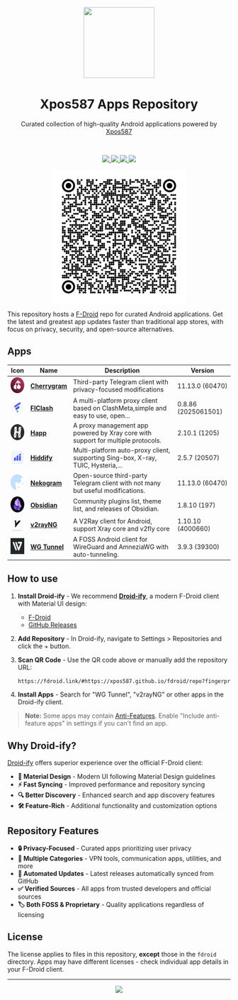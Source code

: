<p align="center">
  <a href="https://github.com/Xpos587/fdroid" target="_blank" rel="noopener noreferrer">
    <picture>
      <source media="(prefers-color-scheme: dark)" srcset="https://github.com/f-droid/fdroidclient/raw/master/app/src/main/res/drawable-xxxhdpi/ic_launcher.png">
      <img width="160" height="160" src="https://github.com/f-droid/fdroidclient/raw/master/app/src/main/res/drawable-xxxhdpi/ic_launcher.png">
    </picture>
  </a>
</p>

<h1 align="center">Xpos587 Apps Repository</h1>

<p align="center">
    Curated collection of high-quality Android applications powered by <a href="https://github.com/Xpos587">Xpos587</a>
</p>

<br/>
<p align="center">
    <a href="https://github.com/Xpos587/fdroid/actions">
        <img src="https://img.shields.io/github/actions/workflow/status/Xpos587/fdroid/fdroid.yml?style=flat-square" />
    </a>
    <a href="https://github.com/Xpos587/fdroid/blob/main/LICENSE">
        <img src="https://img.shields.io/github/license/Xpos587/fdroid?style=flat-square" />
    </a>
    <a href="https://t.me/xpos587" target="_blank">
        <img src="https://img.shields.io/badge/telegram-contact-blue?style=flat-square&logo=telegram" />
    </a>
    <a href="https://github.com/Xpos587/fdroid">
        <img src="https://img.shields.io/github/stars/Xpos587/fdroid?style=social" />
    </a>
</p>

<p align="center">
  <a href="https://xpos587.github.io/fdroid" target="_blank" rel="noopener noreferrer" >
    <img src=".github/qrcode.png?raw=true" alt="F-Droid repo QR code" width="300" height="300">
  </a>
</p>

This repository hosts a [F-Droid](https://f-droid.org/) repo for curated Android applications. Get the latest and greatest app updates faster than traditional app stores, with focus on privacy, security, and open-source alternatives.

## Apps

<!-- This table is auto-generated. Do not edit -->
| Icon | Name | Description | Version |
| --- | --- | --- | --- |
| <a href="https://github.com/arsLan4k1390/Cherrygram"><img src="fdroid/repo/uz.unnarsx.cherrygram/en-US/icon.png" alt="Cherrygram icon" width="36px" height="36px"></a> | [**Cherrygram**](https://github.com/arsLan4k1390/Cherrygram) | Third-party Telegram client with privacy-focused modifications | 11.13.0 (60470) |
| <a href="https://github.com/chen08209/FlClash"><img src="fdroid/repo/com.follow.clash/en-US/icon.png" alt="FlClash icon" width="36px" height="36px"></a> | [**FlClash**](https://github.com/chen08209/FlClash) | A multi-platform proxy client based on ClashMeta,simple and easy to use, open... | 0.8.86 (2025061501) |
| <a href="https://github.com/Happ-proxy/happ-android"><img src="fdroid/repo/su.happ.proxyutility/en-US/icon.png" alt="Happ icon" width="36px" height="36px"></a> | [**Happ**](https://github.com/Happ-proxy/happ-android) | A proxy management app powered by Xray core with support for multiple protocols. | 2.10.1 (1205) |
| <a href="https://github.com/hiddify/hiddify-app"><img src="fdroid/repo/app.hiddify.com/en-US/icon.png" alt="Hiddify icon" width="36px" height="36px"></a> | [**Hiddify**](https://github.com/hiddify/hiddify-app) | Multi-platform auto-proxy client, supporting Sing-box, X-ray, TUIC, Hysteria,... | 2.5.7 (20507) |
| <a href="https://github.com/Nekogram/Nekogram"><img src="fdroid/repo/tw.nekomimi.nekogram/en-US/icon.png" alt="Nekogram icon" width="36px" height="36px"></a> | [**Nekogram**](https://github.com/Nekogram/Nekogram) | Open-source third-party Telegram client with not many but useful modifications. | 11.13.0 (60470) |
| <a href="https://github.com/obsidianmd/obsidian-releases"><img src="fdroid/repo/md.obsidian/en-US/icon.png" alt="Obsidian icon" width="36px" height="36px"></a> | [**Obsidian**](https://github.com/obsidianmd/obsidian-releases) | Community plugins list, theme list, and releases of Obsidian. | 1.8.10 (197) |
| <a href="https://github.com/2dust/v2rayNG"><img src="fdroid/repo/com.v2ray.ang/en-US/icon.png" alt="v2rayNG icon" width="36px" height="36px"></a> | [**v2rayNG**](https://github.com/2dust/v2rayNG) | A V2Ray client for Android, support Xray core and v2fly core | 1.10.10 (4000660) |
| <a href="https://github.com/wgtunnel/wgtunnel"><img src="fdroid/repo/com.zaneschepke.wireguardautotunnel/en-US/icon.png" alt="WG Tunnel icon" width="36px" height="36px"></a> | [**WG Tunnel**](https://github.com/wgtunnel/wgtunnel) | A FOSS Android client for WireGuard and AmneziaWG with auto-tunneling. | 3.9.3 (39300) |
<!-- end apps table -->

## How to use

1. **Install Droid-ify** - We recommend [**Droid-ify**](https://github.com/Droid-ify/client),
   a modern F-Droid client with Material UI design:

   - [F-Droid](https://f-droid.org/packages/com.looker.droidify/)
   - [GitHub Releases](https://github.com/Droid-ify/client/releases)

2. **Add Repository** - In Droid-ify, navigate to Settings > Repositories and click the + button.

3. **Scan QR Code** - Use the QR code above or manually add the repository URL:

   ```txt
   https://fdroid.link/#https://xpos587.github.io/fdroid/repo?fingerprint=94FA53EC8CA69F08E6D4EF89E99E7CF1C0EB356DDAFD9F37B302C4087446F922
   ```

4. **Install Apps** - Search for "WG Tunnel", "v2rayNG" or other apps in the Droid-ify client.

> **Note:** Some apps may contain [Anti-Features](https://f-droid.org/en/docs/Anti-Features/). Enable "Include anti-feature apps" in settings if you can't find an app.

## Why Droid-ify?

[Droid-ify](https://github.com/Droid-ify/client) offers superior experience over the official F-Droid client:

- **🎨 Material Design** - Modern UI following Material Design guidelines
- **⚡ Fast Syncing** - Improved performance and repository syncing
- **🔍 Better Discovery** - Enhanced search and app discovery features
- **🛠️ Feature-Rich** - Additional functionality and customization options

## Repository Features

- **🔒 Privacy-Focused** - Curated apps prioritizing user privacy
- **📱 Multiple Categories** - VPN tools, communication apps, utilities, and more
- **🤖 Automated Updates** - Latest releases automatically synced from GitHub
- **✅ Verified Sources** - All apps from trusted developers and official sources
- **🏷️ Both FOSS & Proprietary** - Quality applications regardless of licensing

## License

The license applies to files in this repository, **except** those in the `fdroid` directory. Apps may have different licenses - check individual app details in your F-Droid client.

---

<p align="center">
  <a href="https://github.com/Xpos587">
    <img src="https://img.shields.io/badge/Powered%20by-Xpos587-blue?style=for-the-badge" />
  </a>
</p>
